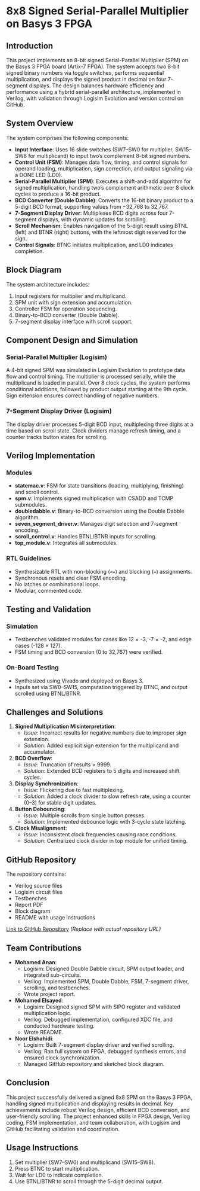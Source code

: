 # 8x8 Signed Serial-Parallel Multiplier on Basys 3 FPGA

## Introduction
This project implements an 8-bit signed Serial-Parallel Multiplier (SPM) on the Basys 3 FPGA board (Artix-7 FPGA). The system accepts two 8-bit signed binary numbers via toggle switches, performs sequential multiplication, and displays the signed product in decimal on four 7-segment displays. The design balances hardware efficiency and performance using a hybrid serial-parallel architecture, implemented in Verilog, with validation through Logisim Evolution and version control on GitHub.

## System Overview
The system comprises the following components:
- **Input Interface**: Uses 16 slide switches (SW7–SW0 for multiplier, SW15–SW8 for multiplicand) to input two’s complement 8-bit signed numbers.
- **Control Unit (FSM)**: Manages data flow, timing, and control signals for operand loading, multiplication, sign correction, and output signaling via a DONE LED (LD0).
- **Serial-Parallel Multiplier (SPM)**: Executes a shift-and-add algorithm for signed multiplication, handling two’s complement arithmetic over 8 clock cycles to produce a 16-bit product.
- **BCD Converter (Double Dabble)**: Converts the 16-bit binary product to a 5-digit BCD format, supporting values from −32,768 to 32,767.
- **7-Segment Display Driver**: Multiplexes BCD digits across four 7-segment displays, with dynamic updates for scrolling.
- **Scroll Mechanism**: Enables navigation of the 5-digit result using BTNL (left) and BTNR (right) buttons, with the leftmost digit reserved for the sign.
- **Control Signals**: BTNC initiates multiplication, and LD0 indicates completion.

## Block Diagram
The system architecture includes:
1. Input registers for multiplier and multiplicand.
2. SPM unit with sign extension and accumulation.
3. Controller FSM for operation sequencing.
4. Binary-to-BCD converter (Double Dabble).
5. 7-segment display interface with scroll support.

## Component Design and Simulation
### Serial-Parallel Multiplier (Logisim)
A 4-bit signed SPM was simulated in Logisim Evolution to prototype data flow and control timing. The multiplier is processed serially, while the multiplicand is loaded in parallel. Over 8 clock cycles, the system performs conditional additions, followed by product output starting at the 9th cycle. Sign extension ensures correct handling of negative numbers.

### 7-Segment Display Driver (Logisim)
The display driver processes 5-digit BCD input, multiplexing three digits at a time based on scroll state. Clock dividers manage refresh timing, and a counter tracks button states for scrolling.

## Verilog Implementation
### Modules
- **statemac.v**: FSM for state transitions (loading, multiplying, finishing) and scroll control.
- **spm.v**: Implements signed multiplication with CSADD and TCMP submodules.
- **doubledabble.v**: Binary-to-BCD conversion using the Double Dabble algorithm.
- **seven_segment_driver.v**: Manages digit selection and 7-segment encoding.
- **scroll_control.v**: Handles BTNL/BTNR inputs for scrolling.
- **top_module.v**: Integrates all submodules.

### RTL Guidelines
- Synthesizable RTL with non-blocking (`<=`) and blocking (`=`) assignments.
- Synchronous resets and clear FSM encoding.
- No latches or combinational loops.
- Modular, commented code.

## Testing and Validation
### Simulation
- Testbenches validated modules for cases like 12 × -3, -7 × -2, and edge cases (-128 × 127).
- FSM timing and BCD conversion (0 to 32,767) were verified.

### On-Board Testing
- Synthesized using Vivado and deployed on Basys 3.
- Inputs set via SW0–SW15, computation triggered by BTNC, and output scrolled using BTNL/BTNR.

## Challenges and Solutions
1. **Signed Multiplication Misinterpretation**:
   - *Issue*: Incorrect results for negative numbers due to improper sign extension.
   - *Solution*: Added explicit sign extension for the multiplicand and accumulator.
2. **BCD Overflow**:
   - *Issue*: Truncation of results > 9999.
   - *Solution*: Extended BCD registers to 5 digits and increased shift cycles.
3. **Display Synchronization**:
   - *Issue*: Flickering due to fast multiplexing.
   - *Solution*: Added a clock divider to slow refresh rate, using a counter (0–3) for stable digit updates.
4. **Button Debouncing**:
   - *Issue*: Multiple scrolls from single button presses.
   - *Solution*: Implemented debounce logic with 3-cycle state latching.
5. **Clock Misalignment**:
   - *Issue*: Inconsistent clock frequencies causing race conditions.
   - *Solution*: Centralized clock divider in top module for unified timing.

## GitHub Repository
The repository contains:
- Verilog source files
- Logisim circuit files
- Testbenches
- Report PDF
- Block diagram
- README with usage instructions

[Link to GitHub Repository](#) *(Replace with actual repository URL)*

## Team Contributions
- **Mohamed Anan**:
  - Logisim: Designed Double Dabble circuit, SPM output loader, and integrated sub-circuits.
  - Verilog: Implemented SPM, Double Dabble, FSM, 7-segment driver, scrolling, and testbenches.
  - Wrote project report.
- **Mohamed Elsayed**:
  - Logisim: Designed signed SPM with SIPO register and validated multiplication logic.
  - Verilog: Debugged implementation, configured XDC file, and conducted hardware testing.
  - Wrote README.
- **Noor Elshahidi**:
  - Logisim: Built 7-segment display driver and verified scrolling.
  - Verilog: Ran full system on FPGA, debugged synthesis errors, and ensured clock synchronization.
  - Managed GitHub repository and sketched block diagram.

## Conclusion
This project successfully delivered a signed 8x8 SPM on the Basys 3 FPGA, handling signed multiplication and displaying results in decimal. Key achievements include robust Verilog design, efficient BCD conversion, and user-friendly scrolling. The project enhanced skills in FPGA design, Verilog coding, FSM implementation, and team collaboration, with Logisim and GitHub facilitating validation and coordination.

## Usage Instructions
1. Set multiplier (SW7–SW0) and multiplicand (SW15–SW8).
2. Press BTNC to start multiplication.
3. Wait for LD0 to indicate completion.
4. Use BTNL/BTNR to scroll through the 5-digit decimal output.